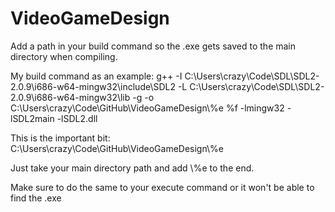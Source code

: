 # VideoGameDesign
Add a path in your build command so the .exe gets saved to the main directory when compiling.

My build command as an example:
g++ 
-I C:\Users\crazy\Code\SDL\SDL2-2.0.9\i686-w64-mingw32\include\SDL2 
-L C:\Users\crazy\Code\SDL\SDL2-2.0.9\i686-w64-mingw32\lib 
-g 
-o 
C:\Users\crazy\Code\GitHub\VideoGameDesign\\%e 
%f 
-lmingw32 
-lSDL2main 
-lSDL2.dll

This is the important bit:
C:\Users\crazy\Code\GitHub\VideoGameDesign\\%e

Just take your main directory path and add \\%e to the end.

Make sure to do the same to your execute command or it won't be able to find the .exe

